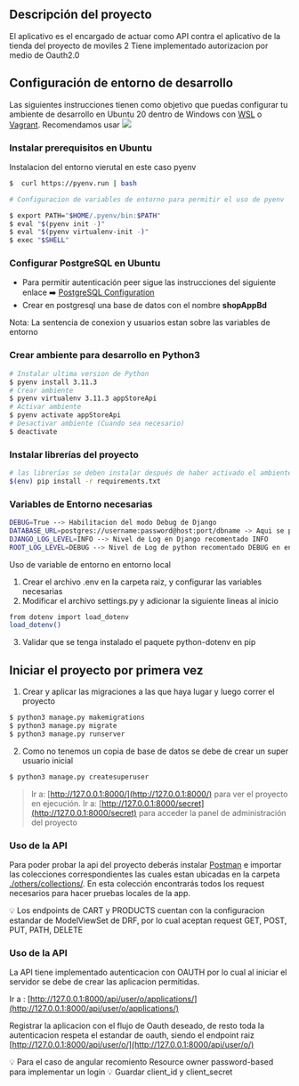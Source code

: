 ## Descripción del proyecto
El aplicativo es el encargado de actuar como API contra el aplicativo de la tienda del proyecto de moviles 2
Tiene implementado autorizacion por medio de Oauth2.0
## Configuración de entorno de desarrollo

Las siguientes instrucciones tienen como objetivo que puedas configurar tu ambiente de desarrollo en Ubuntu 20 dentro de Windows con [WSL](https://docs.microsoft.com/en-us/windows/wsl/install) o [Vagrant](https://www.vagrantup.com/downloads).  Recomendamos usar [<img src="http://img.shields.io/badge/-VS%20Code-007ACC?style=flat&logo=visual%20studio%20code&logoColor=white">](https://code.visualstudio.com/)

### Instalar prerequisitos en Ubuntu

Instalacion del entorno vierutal en este caso pyenv
```sh
$  curl https://pyenv.run | bash

# Configuracion de variables de entorno para permitir el uso de pyenv

$ export PATH="$HOME/.pyenv/bin:$PATH"
$ eval "$(pyenv init -)"
$ eval "$(pyenv virtualenv-init -)"
$ exec "$SHELL"
```


### Configurar PostgreSQL en Ubuntu
- Para permitir autenticación peer sigue las instrucciones del siguiente enlace :arrow_right: [PostgreSQL Configuration](https://stackoverflow.com/questions/18664074/)
- Crear en postgresql una base de datos con el nombre **shopAppBd**

Nota: La sentencia de conexion y usuarios estan sobre las variables de entorno

### Crear ambiente para desarrollo en Python3

```sh
# Instalar ultima version de Python
$ pyenv install 3.11.3
# Crear ambiente
$ pyenv virtualenv 3.11.3 appStoreApi
# Activar ambiente
$ pyenv activate appStoreApi
# Desactivar ambiente (Cuando sea necesario)
$ deactivate
```
### Instalar librerías del proyecto
```sh
# las librerías se deben instalar después de haber activado el ambiente
$(env) pip install -r requirements.txt
```


### Variables de Entorno necesarias

```sh
DEBUG=True --> Habilitacion del modo Debug de Django
DATABASE_URL=postgres://username:password@host:port/dbname -> Aqui se puede usar cualquier sentencia para base de datos del paquete dj-database-url ver mas:  [https://pypi.org/project/dj-database-url/](dj-database-url)
DJANGO_LOG_LEVEL=INFO --> Nivel de Log en Django recomentado INFO
ROOT_LOG_LEVEL=DEBUG --> Nivel de Log de python recomentado DEBUG en entorno local para visualizar
```

Uso de variable de entorno en entorno local

1. Crear el archivo .env en la carpeta raiz, y configurar las variables necesarias
2. Modificar el archivo settings.py y adicionar la siguiente lineas al inicio
```sh
from dotenv import load_dotenv
load_dotenv()
```
3. Validar que se tenga instalado el paquete python-dotenv en pip

## Iniciar el proyecto por primera vez
1. Crear y aplicar las migraciones a las que haya lugar y luego correr el proyecto
```sh
$ python3 manage.py makemigrations
$ python3 manage.py migrate
$ python3 manage.py runserver
```

2. Como no tenemos un copia de base de datos se debe de crear un super usuario inicial
```sh
$ python3 manage.py createsuperuser
```

> Ir a: [http://127.0.0.1:8000/](http://127.0.0.1:8000/) para ver el proyecto en ejecución.
> Ir a: [http://127.0.0.1:8000/secret](http://127.0.0.1:8000/secret) para acceder la panel de administración del proyecto

### Uso de la API
Para poder probar la api del proyecto deberás instalar [Postman](https://www.postman.com/downloads/) e importar las colecciones correspondientes las cuales estan ubicadas en la carpeta [./others/collections/](./others/collections/). 
En esta colección encontrarás todos los request necesarios para hacer pruebas locales de la app.

:bulb: Los endpoints de CART y PRODUCTS cuentan con la configuracion estandar de ModelViewSet de DRF, por lo cual aceptan request GET, POST, PUT, PATH, DELETE

### Uso de la API
La API tiene implementado autenticacion con OAUTH por lo cual al iniciar el servidor se debe de crear las aplicacion permitidas.

Ir a : [http://127.0.0.1:8000/api/user/o/applications/](http://127.0.0.1:8000/api/user/o/applications/)

Registrar la aplicacion con el flujo de Oauth deseado, de resto toda la autenticacion respeta el estandar de oauth, siendo el endpoint raiz [http://127.0.0.1:8000/api/user/o/](http://127.0.0.1:8000/api/user/o/)

:bulb: Para el caso de angular recomiento Resource owner password-based para implementar un login
:bulb: Guardar client_id y client_secret
